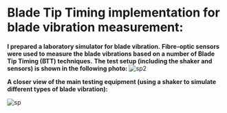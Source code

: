 # Blade Tip Timing implementation for blade vibration measurement:
**I prepared a laboratory simulator for blade vibration.** 
**Fibre-optic sensors were used to measure the blade vibrations based on a number of Blade Tip Timing (BTT) techniques.** 
**The test setup (including the shaker and sensors) is shown in the following photo:**
![sp2](https://github.com/hajnayeb/BTT/assets/74108898/aa2dedc1-14de-4781-a4e8-7ea1d9875963)

**A closer view of the main testing equipment (using a shaker to simulate different types of blade vibration):**

![sp](https://github.com/hajnayeb/BTT/assets/74108898/bb6df86d-74bd-474f-88d2-8ff5d83776b2)
